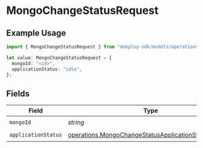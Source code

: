 # MongoChangeStatusRequest

## Example Usage

```typescript
import { MongoChangeStatusRequest } from "dokploy-sdk/models/operations";

let value: MongoChangeStatusRequest = {
  mongoId: "<id>",
  applicationStatus: "idle",
};
```

## Fields

| Field                                                                                                                        | Type                                                                                                                         | Required                                                                                                                     | Description                                                                                                                  |
| ---------------------------------------------------------------------------------------------------------------------------- | ---------------------------------------------------------------------------------------------------------------------------- | ---------------------------------------------------------------------------------------------------------------------------- | ---------------------------------------------------------------------------------------------------------------------------- |
| `mongoId`                                                                                                                    | *string*                                                                                                                     | :heavy_check_mark:                                                                                                           | N/A                                                                                                                          |
| `applicationStatus`                                                                                                          | [operations.MongoChangeStatusApplicationStatusRequest](../../models/operations/mongochangestatusapplicationstatusrequest.md) | :heavy_check_mark:                                                                                                           | N/A                                                                                                                          |